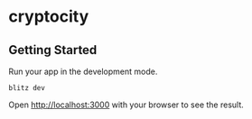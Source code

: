 # **cryptocity**

## Getting Started

Run your app in the development mode.

```
blitz dev
```

Open [http://localhost:3000](http://localhost:3000) with your browser to see the result.
